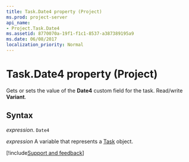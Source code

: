 ```yaml
---
title: Task.Date4 property (Project)
ms.prod: project-server
api_name:
- Project.Task.Date4
ms.assetid: 8770070a-19f1-f1c1-8537-a387389195a9
ms.date: 06/08/2017
localization_priority: Normal
---
```



# Task.Date4 property (Project)

Gets or sets the value of the  **Date4** custom field for the task. Read/write **Variant**.


## Syntax

_expression_. `Date4`

_expression_ A variable that represents a [Task](./Project.Task.md) object.

[!include[Support and feedback](~/includes/feedback-boilerplate.md)]